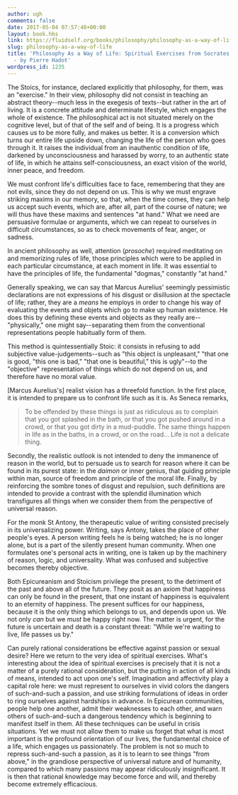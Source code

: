 ```yaml
---
author: ugh
comments: false
date: 2017-05-04 07:57:48+00:00
layout: book.hbs
link: https://fluidself.org/books/philosophy/philosophy-as-a-way-of-life/
slug: philosophy-as-a-way-of-life
title: 'Philosophy As a Way of Life: Spiritual Exercises from Socrates to Foucault
  - by Pierre Hadot'
wordpress_id: 1235
---
```


The Stoics, for instance, declared explicitly that philosophy, for them, was an "exercise." In their view, philosophy did not consist in teaching an abstract theory--much less in the exegesis of texts--but rather in the art of living. It is a concrete attitude and determinate lifestyle, which engages the whole of existence. The philosophical act is not situated merely on the cognitive level, but of that of the self and of being. It is a progress which causes us to be more fully, and makes us better. It is a conversion which turns our entire life upside down, changing the life of the person who goes through it. It raises the individual from an inauthentic condition of life, darkened by unconsciousness and harassed by worry, to an authentic state of life, in which he attains self-consciousness, an exact vision of the world, inner peace, and freedom.

We must confront life's difficulties face to face, remembering that they are not evils, since they do not depend on us. This is why we must engrave striking maxims in our memory, so that, when the time comes, they can help us accept such events, which are, after all, part of the course of nature; we will thus have these maxims and sentences "at hand." What we need are persuasive formulae or arguments, which we can repeat to ourselves in difficult circumstances, so as to check movements of fear, anger, or sadness.

In ancient philosophy as well, attention (_prosoche_) required meditating on and memorizing rules of life, those principles which were to be applied in each particular circumstance, at each moment in life. It was essential to have the principles of life, the fundamental "dogmas," constantly "at hand."

Generally speaking, we can say that Marcus Aurelius' seemingly pessimistic declarations are not expressions of his disgust or disillusion at the spectacle of life; rather, they are a _means_ he employs in order to change his way of evaluating the events and objets which go to make up human existence. He does this by defining these events and objects as they really are--"physically," one might say--separating them from the conventional representations people habitually form of them.

This method is quintessentially Stoic: it consists in refusing to add subjective value-judgements--such as "this object is unpleasant," "that one is good, "this one is bad," "that one is beautiful," this is ugly"--to the "objective" representation of things which do not depend on us, and therefore have no moral value.

[Marcus Aurelius's] realist vision has a threefold function. In the first place, it is intended to prepare us to confront life such as it is. As Seneca remarks,

<blockquote>To be offended by these things is just as ridiculous as to complain that you got splashed in the bath, or that you got pushed around in a crowd, or that you got dirty in a mud-puddle. The same things happen in life as in the baths, in a crowd, or on the road… Life is not a delicate thing.</blockquote>

Secondly, the realistic outlook is not intended to deny the immanence of reason in the world, but to persuade us to search for reason where it can be found in its purest state: in the _daimon_ or inner genius, that guiding principle within man, source of freedom and principle of the moral life. Finally, by reinforcing the sombre tones of disgust and repulsion, such definitions are intended to provide a contrast with the splendid illumination which transfigures all things when we consider them from the perspective of universal reason.

For the monk St Antony, the therapeutic value of writing consisted precisely in its universalizing power. Writing, says Antony, takes the place of other people's eyes. A person writing feels he is being watched; he is no longer alone, but is a part of the silently present human community. When one formulates one's personal acts in writing, one is taken up by the machinery of reason, logic, and universality. What was confused and subjective becomes thereby objective.

Both Epicureanism and Stoicism privilege the present, to the detriment of the past and above all of the future. They posit as an axiom that happiness can only be found in the present, that one instant of happiness is equivalent to an eternity of happiness. The present suffices for our happiness, because it is the only thing which belongs to us, and depends upon us. We not only _can_ but we _must_ be happy right now. The matter is urgent, for the future is uncertain and death is a constant threat: "While we're waiting to live, life passes us by."

Can purely rational considerations be effective against passion or sexual desire? Here we return to the very idea of spiritual exercises. What's interesting about the idea of spiritual exercises is precisely that it is not a matter of a purely rational consideration, but the putting in action of all kinds of means, intended to act upon one's self. Imagination and affectivity play a capital role here: we must represent to ourselves in vivid colors the dangers of such-and-such a passion, and use striking formulations of ideas in order to ring ourselves against hardships in advance. In Epicurean communities, people help one another, admit their weaknesses to each other, and warn others of such-and-such a dangerous tendency which is beginning to manifest itself in them. All these techniques can be useful in crisis situations. Yet we must not allow them to make us forget that what is most important is the profound orientation of our lives, the fundamental choice of a life, which engages us passionately. The problem is not so much to repress such-and-such a passion, as it is to learn to see things "from above," in the grandiose perspective of universal nature and of humanity, compared to which many passions may appear ridiculously insignificant. It is then that rational knowledge may become force and will, and thereby become extremely efficacious.
